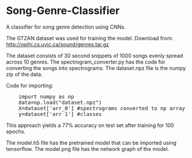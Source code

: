 # Song-Genre-Classifier
A classifier for song genre detection using CNNs.

The GTZAN dataset was used for training the model.
Download from: http://opihi.cs.uvic.ca/sound/genres.tar.gz

The dataset consists of 30 second snippets of 1000 songs evenly spread across 10 genres.
The spectrogram_converter.py has the code for converting the songs into spectrograms.
The dataset.npz file is the numpy zip of the data.

Code for importing:<br>
<pre>
    import numpy as np
    data=np.load("dataset.npz")
    X=dataset['arr_0'] #spectrograms converted to np array
    y=dataset['arr_1'] #classes
</pre>
    
This approach yields a 77% accuracy on test set after training for 100 epochs.

The model.h5 file has the pretrained model that can be imported using tensorflow.
The model.png file has the network graph of the model.
